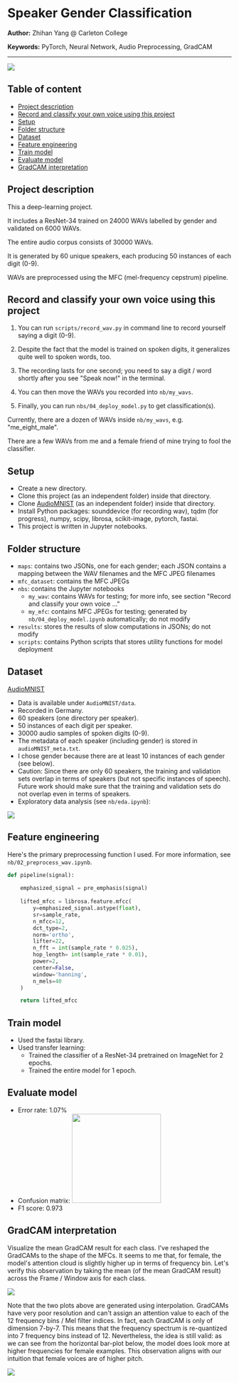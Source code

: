 # Speaker Gender Classification

**Author:** Zhihan Yang @ Carleton College

**Keywords:** PyTorch, Neural Network, Audio Preprocessing, GradCAM

---

<img src='https://i.loli.net/2020/11/21/tXu7xwOSBkVRHQn.png'>

## Table of content

  * [Project description](#project-description)
  * [Record and classify your own voice using this project](#record-and-classify-your-own-voice-using-this-project)
  * [Setup](#setup)
  * [Folder structure](#folder-structure)
  * [Dataset](#dataset)
  * [Feature engineering](#feature-engineering)
  * [Train model](#train-model)
  * [Evaluate model](#evaluate-model)
  * [GradCAM interpretation](#gradcam-interpretation)

## Project description

This a deep-learning project. 

It includes a ResNet-34 trained on 24000 WAVs labelled by gender and validated on 6000 WAVs. 

The entire audio corpus consists of 30000 WAVs. 

It is generated by 60 unique speakers, each producing 50 instances of each digit (0-9). 

WAVs are preprocessed using the MFC (mel-frequency cepstrum) pipeline.

## Record and classify your own voice using this project

1. You can run `scripts/record_wav.py` in command line to record yourself saying a digit (0-9). 

2. Despite the fact that the model is trained on spoken digits, it generalizes quite well to spoken words, too.

3. The recording lasts for one second; you need to say a digit / word shortly after you see "Speak now!" in the terminal. 

4. You can then move the WAVs you recorded into `nb/my_wavs`. 

5. Finally, you can run `nbs/04_deploy_model.py` to get classification(s).

Currently, there are a dozen of WAVs inside `nb/my_wavs`, e.g. "me_eight_male".

There are a few WAVs from me and a female friend of mine trying to fool the classifier.

## Setup

- Create a new directory.
- Clone this project (as an independent folder) inside that directory.
- Clone [AudioMNIST](https://github.com/soerenab/AudioMNIST) (as an independent folder) inside that directory.
- Install Python packages: sounddevice (for recording wav), tqdm (for progress), numpy, scipy, librosa, scikit-image, pytorch, fastai.
- This project is written in Jupyter notebooks.

## Folder structure

- `maps`: contains two JSONs, one for each gender; each JSON contains a mapping between the WAV filenames and the MFC JPEG filenames
- `mfc_dataset`: contains the MFC JPEGs
- `nbs`: contains the Jupyter notebooks
    - `my_wav`: contains WAVs for testing; for more info, see section "Record and classify your own voice ..."
    - `my_mfc`: contains MFC JPEGs for testing; generated by `nb/04_deploy_model.ipynb` automatically; do not modify
- `results`: stores the results of slow computations in JSONs; do not modify
- `scripts`: contains Python scripts that stores utility functions for model deployment

## Dataset

[AudioMNIST](https://github.com/soerenab/AudioMNIST)

- Data is available under `AudioMNIST/data`.
- Recorded in Germany.
- 60 speakers (one directory per speaker).
- 50 instances of each digit per speaker.
- 30000 audio samples of spoken digits (0-9).
- The metadata of each speaker (including gender) is stored in `audioMNIST_meta.txt`.
- I chose gender because there are at least 10 instances of each gender (see below).
- Caution: Since there are only 60 speakers, the training and validation sets overlap in terms of speakers (but not specific instances of speech). Future work should make sure that the training and validation sets do not overlap even in terms of speakers.
- Exploratory data analysis (see `nb/eda.ipynb`):

<img src='https://i.loli.net/2020/11/21/imH1EX2DIWxonpd.png'>

## Feature engineering

Here's the primary preprocessing function I used. For more information, see `nb/02_preprocess_wav.ipynb`.

```python
def pipeline(signal):
    
    emphasized_signal = pre_emphasis(signal)
  
    lifted_mfcc = librosa.feature.mfcc(
        y=emphasized_signal.astype(float), 
        sr=sample_rate, 
        n_mfcc=12, 
        dct_type=2, 
        norm='ortho', 
        lifter=22,
        n_fft = int(sample_rate * 0.025),
        hop_length= int(sample_rate * 0.01),
        power=2,
        center=False,
        window='hanning',
        n_mels=40
    )

    return lifted_mfcc

```

## Train model

- Used the fastai library.
- Used transfer learning:
    - Trained the classifier of a ResNet-34 pretrained on ImageNet for 2 epochs.
    - Trained the entire model for 1 epoch.

## Evaluate model

- Error rate: 1.07%
- Confusion matrix: <img src='https://i.loli.net/2020/11/21/xz4ymI8diUstWAq.png' width=200>
- F1 score: 0.973

## GradCAM interpretation

Visualize the mean GradCAM result for each class. I've reshaped the GradCAMs to the shape of the MFCs. It seems to me that, for female, the model's attention cloud is slightly higher up in terms of frequency bin. Let's verify this observation by taking the mean (of the mean GradCAM result) across the Frame / Window axis for each class.

<img src='https://i.loli.net/2020/11/21/OmgfdthlHbo2GnD.png'>

Note that the two plots above are generated using interpolation. GradCAMs have very poor resolution and can't assign an attention value to each of the 12 frequency bins / Mel filter indices. In fact, each GradCAM is only of dimension 7-by-7. This means that the frequency spectrum is re-quantized into 7 frequency bins instead of 12. Nevertheless, the idea is still valid: as we can see from the horizontal bar-plot below, the model does look more at higher frequencies for female examples. This observation aligns with our intuition that female voices are of higher pitch.

<img src='https://i.loli.net/2020/11/21/E9dN83nqvFS54R2.png'>

